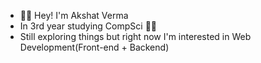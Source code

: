 - 👋:smile: Hey! I'm Akshat Verma
- In 3rd year studying CompSci :technologist:
- Still exploring things but right now I'm interested in Web Development(Front-end + Backend)
<!---
AkshatVerma702/AkshatVerma702 is a ✨ special ✨ repository because its `README.md` (this file) appears on your GitHub profile.
You can click the Preview link to take a look at your changes.
--->

